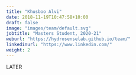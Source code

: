```yaml
---
title: "Khusboo Alvi"
date: 2018-11-19T10:47:58+10:00
draft: false
image: "images/team/default.svg"
jobtitle: "Masters Student, 2020-21"
weburl: "https://hydrosenselab.github.io/team/"
linkedinurl: "https://www.linkedin.com/"
weight: 2
---
```


LATER
